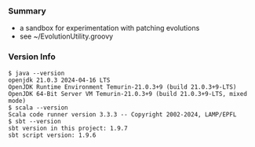 
### Summary

* a sandbox for experimentation with patching evolutions
* see ~/EvolutionUtility.groovy 

### Version Info

```
$ java --version
openjdk 21.0.3 2024-04-16 LTS
OpenJDK Runtime Environment Temurin-21.0.3+9 (build 21.0.3+9-LTS)
OpenJDK 64-Bit Server VM Temurin-21.0.3+9 (build 21.0.3+9-LTS, mixed mode)
$ scala --version
Scala code runner version 3.3.3 -- Copyright 2002-2024, LAMP/EPFL
$ sbt --version
sbt version in this project: 1.9.7
sbt script version: 1.9.6
```

